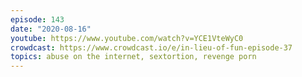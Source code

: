 ```yaml
---
episode: 143
date: "2020-08-16"
youtube: https://www.youtube.com/watch?v=YCE1VteWyC0
crowdcast: https://www.crowdcast.io/e/in-lieu-of-fun-episode-37
topics: abuse on the internet, sextortion, revenge porn
---
```

